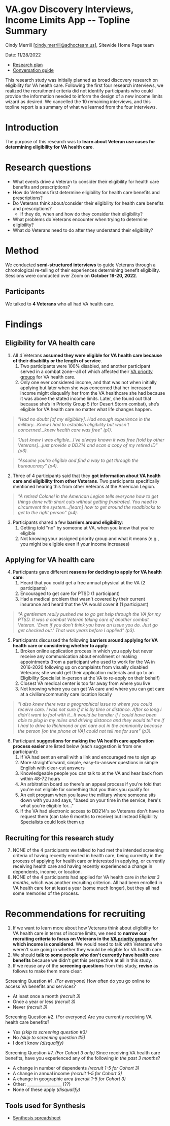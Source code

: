  # VA.gov Discovery Interviews, Income Limits App -- Topline Summary

Cindy Merrill [cindy.merrill@adhocteam.us], Sitewide Home Page team

Date: 11/28/2022

- [Research plan](https://github.com/department-of-veterans-affairs/va.gov-team/blob/master/products/income-limits-app/research/research-plan.md)
- [Conversation guide](https://github.com/department-of-veterans-affairs/va.gov-team/blob/master/products/income-limits-app/research/conversation-guide.md)

This research study was initially planned as broad discovery research on eligibility for VA health care. Following the first four research interviews, we realized the recruitment criteria did not identify participants who could provide the information needed to inform the design of a new income limits wizard as desired. We cancelled the 10 remaining interviews, and this topline report is a summary of what we learned from the four interviews.

# Introduction
The purpose of this research was to **learn about Veteran use cases for determining eligibility for VA health care**.

# Research questions
- What events drive a Veteran to consider their eligibility for health care benefits and prescriptions?
- How do Veterans first determine eligibility for health care benefits and prescriptions?
- Do Veterans think about/consider their eligibility for health care benefits and prescriptions? 
  - If they do, when and how do they consider their eligibility?
- What problems do Veterans encounter when trying to determine eligibility?
- What do Veterans need to do after they understand their eligibility?

# Method	
We conducted **semi-structured interviews** to guide Veterans through a chronological re-telling of their experiences determining benefit eligibility. Sessions were conducted over Zoom on **October 19-20, 2022**.

## Participants
We talked to **4 Veterans** who all had VA health care. 

# Findings
## Eligibility for VA health care
1. All 4 Veterans **assumed they were eligible for VA health care because of their disability or the length of service**. 
     1. Two participants were 100% disabled, and another participant served in a combat zone--all of which affected their [VA priority groups](https://www.va.gov/health-care/eligibility/priority-groups/) for VA health care.
     1. Only one ever considered income, and that was not when initially applying but later when she was concerned that her increased income might disqualify her from the VA healthcare she had because it was above the stated income limits. Later, she found out that because she’s in Priority Group 5 (for Desert Storm combat), she’s eligible for VA health care no matter what life changes happen.
> *"Had no doubt [of my eligibility]. Had enough experience in the military...Knew I had to establish eligibility but wasn't concerned...knew health care was free" (p1).*

> *"Just knew I was eligible...I've always known it was free [told by other Veterans]...just provide a DD214 and scan a copy of my retired ID" (p3).*

> *"Assume you're eligible and find a way to get through the bureaucracy" (p4).*
2. Three of 4 participants said that they **got information about VA health care and eligibility from other Veterans**. Two participants specifically mentioned hearing this from other Veterans at the American Legion.
> *"A retired Colonel in the American Legion tells everyone how to get things done with short cuts without getting frustrated. You need to circumvent the system...[learn] how to get around the roadblocks to get to the right person" (p4).* 

3. Participants shared a few **barriers around eligibility**:
     1. Getting told "no" by someone at VA, when you know that you're eligible
     2. Not knowing your assigned priority group and what it means (e.g., you might be eligible even if your income increases)

## Applying for VA health care
4. Participants gave different **reasons for deciding to apply for VA health care**: 
     1. Heard that you could get a free annual physical at the VA (2 participants)  
     1. Encouraged to get care for PTSD (1 participant)  
     3. Had a medical problem that wasn't covered by their current insurance and heard that the VA would cover it (1 participant)
> *"A gentleman really pushed me to go get help through the VA for my PTSD. It was a combat Veteran taking care of another combat Veteran. 'Even if you don’t think you have an issue you do. Just go get checked out.' That was years before I applied" (p3).*
5. Participants discussed the following **barriers around applying for VA health care or considering whether to apply**:
     1. Broken online application process in which you apply but never receive any communication about enrollment or making appointments (from a participant who used to work for the VA in 2016-2020 following up on complaints from visually disabled Veterans; she would get their application materials and go to an Eligibility Specialist in-person at the VA to re-apply on their behalf)
     1. Closest VA medical center is too far away from where you live
     2. Not knowing where you can get VA care and where you can get care at a civilian/community care location locally
> *"I also knew there was a geographical issue to where you could receive care. I was not sure if it is by time or distance. After so long I didn’t want to fool with it...It would be handier if I could have been able to plug in my miles and driving distance and they would tell me if I had to drive to Richmond or get care out in the community because the person [on the phone at VA] could not tell me for sure" (p3).*

6. Participant **suggestions for making the VA health care application process easier** are listed below (each suggestion is from one participant):
     1. If VA had sent an email with a link and encouraged me to sign up
     2. More straightforward, simple, easy-to-answer questions in simple English with clear-cut answers 
     2. Knowledgeable people you can talk to at the VA and hear back from within 48-72 hours
     3. An arbitration board so there's an appeal process if you're told that you're not eligible for something that you think you qualify for
     4. An exit program when you leave the military where someone sits down with you and says, "based on your time in the service, here's what you're eligible for..."
     5. If the VA had electronic access to DD214's so Veterans don't have to request them (can take 6 months to receive) but instead Eligibility Specialists could look them up
    
## Recruiting for this research study
7.  NONE of the 4 participants we talked to had met the intended screening criteria of having recently enrolled in health care, being currently in the process of applying for health care or interested in applying, or currently receiving health care and having recently experienced a change in dependents, income, or location. 
8.  NONE of the 4 participants had applied for VA health care *in the last 3 months*, which was another recruiting criterion. All had been enrolled in VA health care for at least a year (some much longer), but they all had some memories of the process.
     
# Recommendations for recruiting
1. If we want to learn more about how Veterans think about eligibility for VA health care in terms of income limits, we need to **narrow our recruiting criteria to focus on Veterans in the [VA priority groups](https://www.va.gov/health-care/eligibility/priority-groups/) for which income is considered**. We would need to talk with Veterans who weren't sure going in whether they would be eligible for VA health care.
2. We should **talk to some people who don't currently have health care benefits** because we didn't get this perspective at all in this study.
3. If we reuse any of the **screening questions** from this study, **revise** as follows to make them more clear:

Screening Question #1. *(For everyone)* How often do you go online to access VA benefits and services?
- At least once a month *(recruit 3)*
- Once a year or less *(recruit 3)*
- Never *(recruit 3)*
     
Screening Question #2. (For everyone) Are you currently receiving VA health care benefits?
- Yes *(skip to screening question #3)*
- No *(skip to screening question #5)*
- I don't know *(disqualify)*

Screening Question #7. *(For Cohort 3 only)* Since receiving VA health care benefits, have you experienced any of the following *in the past 3 months*?
 - A change in number of dependents *(recruit 1-5 for Cohort 3)*
 - A change in annual income *(recruit 1-5 for Cohort 3)*
 - A change in geographic area *(recruit 1-5 for Cohort 3)*
 - Other: _________________ (??) 
 - None of these apply *(disqualify)*


## Tools used for Synthesis
- [Synthesis spreadsheet](https://github.com/department-of-veterans-affairs/va.gov-team/blob/master/products/income-limits-app/research/analysis/Income%20limits%20interviews%20notes%20%26%20data%20analysis.xlsx)

